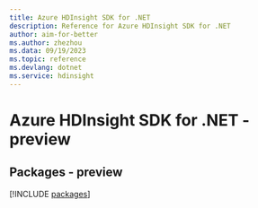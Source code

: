 ```yaml
---
title: Azure HDInsight SDK for .NET
description: Reference for Azure HDInsight SDK for .NET
author: aim-for-better
ms.author: zhezhou
ms.data: 09/19/2023
ms.topic: reference
ms.devlang: dotnet
ms.service: hdinsight
---
```

# Azure HDInsight SDK for .NET - preview
## Packages - preview
[!INCLUDE [packages](hdinsight-index.md)]